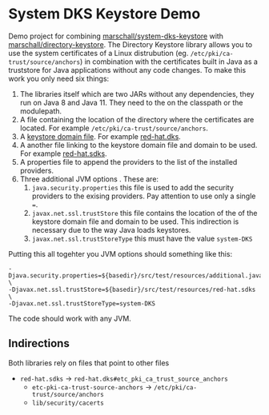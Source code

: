 System DKS Keystore Demo
========================

Demo project for combining [marschall/system-dks-keystore](https://github.com/marschall/system-dks-keystore) with [marschall/directory-keystore](https://github.com/marschall/directory-keystore). The Directory Keystore library allows you to use the system certificates of a Linux distrubution (eg. `/etc/pki/ca-trust/source/anchors`) in combination with the certificates built in Java as a truststore for Java applications without any code changes. To make this work you only need six things:

1. The libraries itself which are two JARs without any dependencies, they run on Java 8 and Java 11. They need to the on the classpath or the modulepath.
1. A file containing the location of the directory where the certificates are located. For example `/etc/pki/ca-trust/source/anchors`.
1. A [keystore domain file](https://docs.oracle.com/en/java/javase/11/docs/api/java.base/java/security/DomainLoadStoreParameter.html). For example [red-hat.dks](src/test/resources/red-hat.dks).
1. A another file linking to the keystore domain file and domain to be used. For example [red-hat.sdks](src/test/resources/red-hat.sdks).
1. A properties file to append the providers to the list of the installed providers.
1. Three additional JVM options . These are:
   1. `java.security.properties` this file is used to add the security providers to the exising providers. Pay attention to use only a single `=`.
   1. `javax.net.ssl.trustStore` this file contains the location of the of the keystore domain file and domain to be used. This indirection is necessary due to the way Java loads keystores.
   1. `javax.net.ssl.trustStoreType` this must have the value `system-DKS`

Putting this all togehter you JVM options should something like this:

```
-Djava.security.properties=${basedir}/src/test/resources/additional.java.security \
-Djavax.net.ssl.trustStore=${basedir}/src/test/resources/red-hat.sdks \
-Djavax.net.ssl.trustStoreType=system-DKS
```

The code should work with any JVM.

Indirections
------------

Both libraries rely on files that point to other files

- `red-hat.sdks` -> `red-hat.dks#etc_pki_ca_trust_source_anchors`
  - `etc-pki-ca-trust-source-anchors` -> `/etc/pki/ca-trust/source/anchors`
  - `lib/security/cacerts`

